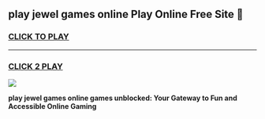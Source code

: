 
## play jewel games online Play Online Free Site 👋
<h3>
<a href="https://download.freeplayer.one?title=play_jewel_games_online&ref=21F">CLICK TO PLAY</a></h3>
<hr>

<h3>
<a href="https://download.freeplayer.one?title=play_jewel_games_online&ref=21F">CLICK 2 PLAY</a>
  
</h3>

<a href="https://download.freeplayer.one?title=play_jewel_games_online&ref=21F"><img src="https://cdnb.artstation.com/p/assets/images/images/032/539/853/original/anto-thomas-button-gif.gif"></a>


**play jewel games online games unblocked: Your Gateway to Fun and Accessible Online Gaming**
